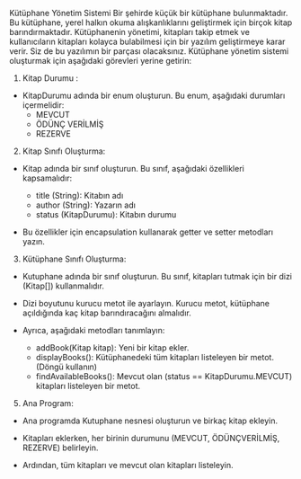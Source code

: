 Kütüphane Yönetim Sistemi
Bir şehirde küçük bir kütüphane bulunmaktadır. Bu kütüphane, yerel halkın okuma alışkanlıklarını geliştirmek için birçok kitap barındırmaktadır. Kütüphanenin yönetimi, kitapları takip etmek ve kullanıcıların kitapları kolayca bulabilmesi için bir yazılım geliştirmeye karar verir. Siz de bu yazılımın bir parçası olacaksınız.
Kütüphane yönetim sistemi oluşturmak için aşağıdaki görevleri yerine getirin:

1.	Kitap Durumu :
   
* KitapDurumu adında bir enum oluşturun. Bu enum, aşağıdaki durumları içermelidir:
    - MEVCUT
    -	ÖDÜNÇ VERİLMİŞ
    - REZERVE
      
2.	Kitap Sınıfı Oluşturma:
   
* Kitap adında bir sınıf oluşturun. Bu sınıf, aşağıdaki özellikleri kapsamalıdır:
    -	title (String): Kitabın adı
    -	author (String): Yazarın adı
    -	status (KitapDurumu): Kitabın durumu
      
* Bu özellikler için encapsulation kullanarak getter ve setter metodları yazın.
  
3.	Kütüphane Sınıfı Oluşturma:
   
*	Kutuphane adında bir sınıf oluşturun. Bu sınıf, kitapları tutmak için bir dizi (Kitap[]) kullanmalıdır.
  
*	Dizi boyutunu kurucu metot ile ayarlayın. Kurucu metot, kütüphane açıldığında kaç kitap barındıracağını almalıdır.
  
*	Ayrıca, aşağıdaki metodları tanımlayın:
  
    - addBook(Kitap kitap): Yeni bir kitap ekler.
    - displayBooks(): Kütüphanedeki tüm kitapları listeleyen bir metot. (Döngü kullanın)
    - findAvailableBooks(): Mevcut olan (status == KitapDurumu.MEVCUT) kitapları listeleyen bir metot.
      
5.	Ana Program:

*	Ana programda Kutuphane nesnesi oluşturun ve birkaç kitap ekleyin.
  
*	Kitapları eklerken, her birinin durumunu (MEVCUT, ÖDÜNÇVERİLMİŞ, REZERVE) belirleyin.
  
*	Ardından, tüm kitapları ve mevcut olan kitapları listeleyin.
